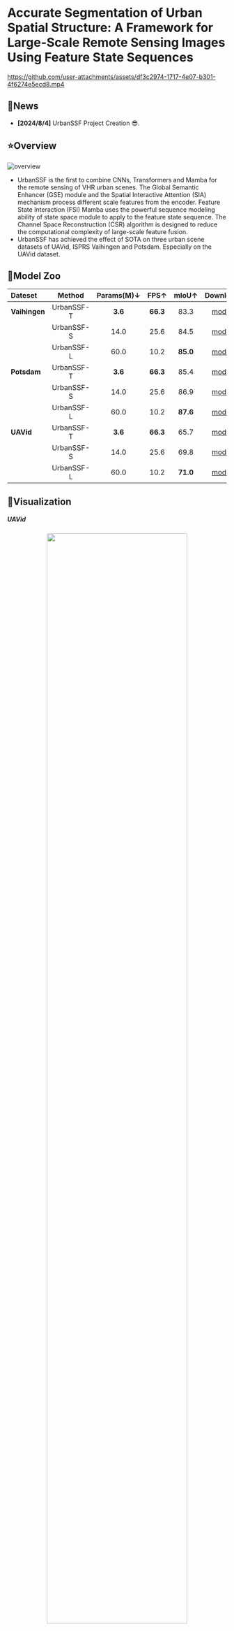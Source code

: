 # Accurate Segmentation of Urban Spatial Structure: A Framework for Large-Scale Remote Sensing Images Using Feature State Sequences

https://github.com/user-attachments/assets/df3c2974-1717-4e07-b301-4f6274e5ecd8.mp4

## :newspaper:News

- **[2024/8/4]** UrbanSSF Project Creation :sunglasses:. 

## :star:Overview

![overview](./assets/urbanssf.jpg)
- UrbanSSF is the first to combine CNNs, Transformers and Mamba for the remote sensing of VHR urban scenes. The Global Semantic Enhancer (GSE) module and the Spatial Interactive Attention (SIA) mechanism process different scale features from the encoder. Feature State Interaction (FSI) Mamba uses the powerful sequence modeling ability of state space module to apply to the feature state sequence. The Channel Space Reconstruction (CSR) algorithm is designed to reduce the computational complexity of large-scale feature fusion.
- UrbanSSF has achieved the effect of SOTA on three urban scene datasets of UAVid, ISPRS Vaihingen and Potsdam. Especially on the UAVid dataset.

##  :dart:Model Zoo

| **Dateset**         | **Method**     | **Params(M)↓** | **FPS↑** | **mIoU↑** | Download |
| :------------------------ | :------------: | :-------------: | :-----------------: | :---------------: | :---------------: |
| **Vaihingen**       | UrbanSSF-T | **3.6** | **66.3**        | 83.3          | [model](https://drive.google.com/file/d/1cpvsf6bIml_NZ8ouFIx9SpBL0CL5zFI1/view?usp=drive_link) |
|                           | UrbanSSF-S | 14.0   | 25.6        | 84.5          | [model](https://drive.google.com/file/d/1iLU7PioDTnvzuBdcbueLyepp0uyCWRQl/view?usp=drive_link) |
|                           | UrbanSSF-L | 60.0     | 10.2           | **85.0**     | [model](https://drive.google.com/file/d/13G7285_lCU_lhi51T-zehfL_oragNsy-/view?usp=drive_link) |
| **Potsdam**     | UrbanSSF-T |    **3.6**     | **66.3** | 85.4          | [model](https://drive.google.com/file/d/1S4sSC_Xp3YjWSwEOfmm6yvp6VnIM_XXD/view?usp=drive_link) |
|               | UrbanSSF-S |      14.0      |   25.6   | 86.9          | [model](https://drive.google.com/file/d/1cMcxlzT3ajtLJvN5PWbDCpUBF__GOMRa/view?usp=drive_link) |
|               | UrbanSSF-L |      60.0      |   10.2   | **87.6**        | [model](https://drive.google.com/file/d/1f5oHB72AWyWyCXV3Cjd6UFGEHnxc8Vft/view?usp=drive_link) |
| **UAVid**            | UrbanSSF-T |    **3.6**     | **66.3** | 65.7         | [model](https://drive.google.com/file/d/1Rl88F1Ooetvk1r527jDmhdNLYgTe8BuB/view?usp=drive_link) |
|               | UrbanSSF-S |      14.0      |   25.6   | 69.8          | [model](https://drive.google.com/file/d/1AlE_0PcB4PDwrevA86PZOAyeloH8tHvE/view?usp=drive_link) |
|               | UrbanSSF-L |      60.0      |   10.2   | **71.0**      | [model](https://drive.google.com/file/d/1TCrxbzjV907jBYI1AsDQBuZsE5FR6DgU/view?usp=drive_link) |

## :see_no_evil:Visualization

##### UAVid
<div align="center">
<img src="./assets/uavid.jpg" height="80%" width="80%" />
</div>

##### Vaihingen
<div align="center">
<img src="./assets/vaihingen.jpg" height="80%" width="80%" />
</div>

##### Potsdam
<div align="center">
<img src="./assets/potsdam.jpg" height="80%" width="80%" />
</div>

## :computer:Installation

<details open>

**Step 0**: Clone this project and create a conda environment:

   ```shell
   git clone https://github.com/KotlinWang/UrbanSSF.git
   cd UrbanSSF
   
   conda create -n urbanssf python=3.11
   conda activate urbanssf
   ```

**Step 1**: Install pytorch and torchvision matching your CUDA version:

   ```shell
   pip install torch==2.1.2 torchvision==0.16.2 torchaudio==2.1.2 --index-url https://download.pytorch.org/whl/cu121
   ```

**Step 2**: Install requirements:

   ```shell
   pip install -r requirements.txt
   ```

**Step 3**: Install Mamba:

   ```shell
   pip install causal-conv1d==1.2.0.post2
   
   pip install mamba-ssm==1.2.0.post1
   ```

</details>

## :satellite:Dataset Preparation

<details open>

Download the [ISPRS Vaihingen, Potsdam](https://www.isprs.org/education/benchmarks/UrbanSemLab/default.aspxdatasets) and [UAVid](https://uavid.nl/) dateset.

**Vaihingen**

Generate the training set.
```shell
python tools/vaihingen_patch_split.py \
--img-dir "data/vaihingen/train_images" \
--mask-dir "data/vaihingen/train_masks" \
--output-img-dir "data/vaihingen/train/images_1024" \
--output-mask-dir "data/vaihingen/train/masks_1024" \
--mode "train" --split-size 1024 --stride 512 
```
Generate the testing set.
```shell
python tools/vaihingen_patch_split.py \
--img-dir "data/vaihingen/test_images" \
--mask-dir "data/vaihingen/test_masks_eroded" \
--output-img-dir "data/vaihingen/test/images_1024" \
--output-mask-dir "data/vaihingen/test/masks_1024" \
--mode "val" --split-size 1024 --stride 1024 \
--eroded
```
Generate the masks_1024_rgb (RGB format ground truth labels) for visualization.

````shell
python tools/vaihingen_patch_split.py \
--img-dir "data/vaihingen/test_images" \
--mask-dir "data/vaihingen/test_masks" \
--output-img-dir "data/vaihingen/test/images_1024" \
--output-mask-dir "data/vaihingen/test/masks_1024_rgb" \
--mode "val" --split-size 1024 --stride 1024 \
--gt
````

**Potsdam**
````shell
python tools/potsdam_patch_split.py \
--img-dir "data/potsdam/train_images" \
--mask-dir "data/potsdam/train_masks" \
--output-img-dir "data/potsdam/train/images_1024" \
--output-mask-dir "data/potsdam/train/masks_1024" \
--mode "train" --split-size 1024 --stride 1024 --rgb-image 
`````
As for the validation set, you can select some images from the training set to build it.

````shell
python tools/potsdam_patch_split.py \
--img-dir "data/potsdam/test_images" \
--mask-dir "data/potsdam/test_masks_eroded" \
--output-img-dir "data/potsdam/test/images_1024" \
--output-mask-dir "data/potsdam/test/masks_1024" \
--mode "val" --split-size 1024 --stride 1024 \
--eroded --rgb-image
````

```shell
python tools/potsdam_patch_split.py \
--img-dir "data/potsdam/test_images" \
--mask-dir "data/potsdam/test_masks" \
--output-img-dir "data/potsdam/test/images_1024" \
--output-mask-dir "data/potsdam/test/masks_1024_rgb" \
--mode "val" --split-size 1024 --stride 1024 \
--gt --rgb-image
```

**UAVid**
```shell
python tools/uavid_patch_split.py \
--input-dir "data/uavid/uavid_train_val" \
--output-img-dir "data/uavid/train_val/images" \
--output-mask-dir "data/uavid/train_val/masks" \
--mode 'train' --split-size-h 1024 --split-size-w 1024 \
--stride-h 1024 --stride-w 1024
```

```shell
python tools/uavid_patch_split.py \
--input-dir "data/uavid/uavid_train" \
--output-img-dir "data/uavid/train/images" \
--output-mask-dir "data/uavid/train/masks" \
--mode 'train' --split-size-h 1024 --split-size-w 1024 \
--stride-h 1024 --stride-w 1024
```

```shell
python tools/uavid_patch_split.py \
--input-dir "data/uavid/uavid_val" \
--output-img-dir "data/uavid/val/images" \
--output-mask-dir "data/uavid/val/masks" \
--mode 'val' --split-size-h 1024 --split-size-w 1024 \
--stride-h 1024 --stride-w 1024
```

</details>

## :running: Training

"-c" means the path of the config, use different **config** to train different models.

```shell
python train_supervision.py -c config/uavid/unetformer.py
```

## :mag: Testing

"-c" denotes the path of the config, Use different **config** to test different models. 

"-o" denotes the output path 

"--rgb" denotes whether to output masks in RGB format

**Vaihingen**
```
python vaihingen_test.py -c config/vaihingen/urbanssf-s.py -o fig_results/vaihingen/urbanssf-s --rgb -t 'None'
```

**Potsdam**

```
python potsdam_test.py -c config/potsdam/urbanssf-s.py -o fig_results/potsdam/urbanssf-s --rgb -t 'None'
```

**UAVid**

```
python uavid_test.py -c config/uavid/urbanssf-s.py -o fig_results/uavid/urbanssf-s --rgb -t 'None'
```

## Acknowledgement

- [pytorch lightning](https://www.pytorchlightning.ai/)
- [timm](https://github.com/rwightman/pytorch-image-models)
- [pytorch-toolbelt](https://github.com/BloodAxe/pytorch-toolbelt)
- [mmsegmentation](https://github.com/open-mmlab/mmsegmentation)
- [UNetFormer](https://github.com/WangLibo1995/GeoSeg)
- [Vision Mamba](https://github.com/hustvl/Vim)

## Citation

If you find this project useful in your research, please consider citing：

```
```

